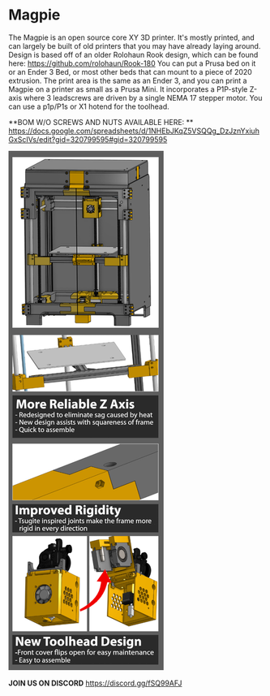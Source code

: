 # Magpie
The Magpie is an open source core XY 3D printer. It's mostly printed, and can largely be built of old printers that you may have already laying around.
Design is based off of an older Rolohaun Rook design, which can be found here: https://github.com/rolohaun/Rook-180
You can put a Prusa bed on it or an Ender 3 Bed, or most other beds that can mount to a piece of 2020 extrusion.
The print area is the same as an Ender 3, and you can print a Magpie on a printer as small as a Prusa Mini.
It incorporates a P1P-style Z-axis where 3 leadscrews are driven by a single NEMA 17 stepper motor. 
You can use a p1p/P1s or X1 hotend for the toolhead. 

**BOM W/O SCREWS AND NUTS AVAILABLE HERE: **
https://docs.google.com/spreadsheets/d/1NHEbJKqZ5VSQQg_DzJznYxiuhGxScIVs/edit?gid=320799595#gid=320799595

![Photo of the magpie 3D printer](images/magpie.png "Magpie Printer")







**JOIN US ON DISCORD**
https://discord.gg/fSQ99AFJ
